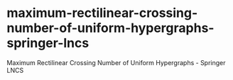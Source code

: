 # maximum-rectilinear-crossing-number-of-uniform-hypergraphs-springer-lncs
Maximum Rectilinear Crossing Number of Uniform Hypergraphs - Springer LNCS
